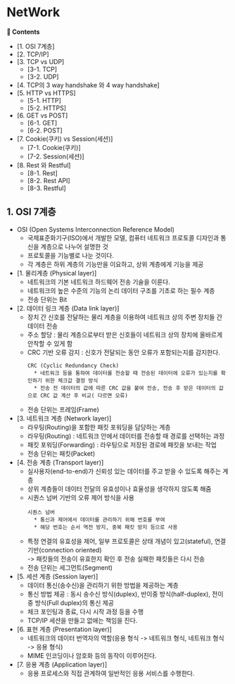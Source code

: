 #  NetWork
**:book: Contents**
+ [1. OSI 7계층]
+ [2. TCP/IP]
+ [3. TCP vs UDP]
  + [3-1. TCP]
  + [3-2. UDP]
+ [4. TCP의 3 way handshake 와 4 way handshake]
+ [5. HTTP vs HTTPS]
  + [5-1. HTTP]
  + [5-2. HTTPS]
+ [6. GET vs POST]
  + [6-1. GET]
  + [6-2. POST]
+ [7. Cookie(쿠키) vs Session(세션)]
  + [7-1. Cookie(쿠키)]
  + [7-2. Session(세션)]
+ [8. Rest 와 Restful]
  + [8-1. Rest]
  + [8-2. Rest API]
  + [8-3. Restful]

## 1. OSI 7계층
  + OSI (Open Systems Interconnection Reference Model)
    + 국제표준화기구(ISO)에서 개발한 모델, 컴퓨터 네트워크 프로토콜 디자인과 통신을 계층으로 나누어 설명한 것
    + 프로토콜을 기능별로 나눈 것이다.
    + 각 계층은 하위 계층의 기능만을 이요하고, 상위 계층에게 기능을 제공
  + [1. 물리계층 (Physical layer)]
    + 네트워크의 기본 네트워크 하드웨어 전송 기술을 이룬다.
    + 네트워크의 높은 수준의 기능의 논리 데이터 구조를 기초로 하는 필수 계층
    + 전송 단위는 Bit
  + [2. 데이터 링크 계층 (Data link layer)]
    + 장치 간 신호를 전달하는 물리 계층을 이용하여 네트워크 상의 주변 장치들 간 데이터 전송
    + 주소 할당 : 물리 계층으로부터 받은 신호들이 네트워크 상의 장치에 올바르게 안착할 수 있게 함
    + CRC 기반 오류 감지 : 신호가 전달되는 동안 오류가 포함되는지를 감지한다.
      ```
      CRC (Cyclic Redundancy Check)
        * 네트워크 등을 통하여 데이터를 전송할 때 전송된 데이터에 오류가 있는지를 확인하기 위한 체크값 결정 방식
        * 전송 전 데이터의 값에 따른 CRC 값을 붙여 전송, 전송 후 받은 데이터의 값으로 CRC 값 계산 후 비교( 다르면 오류)
      ```
    + 전송 단위는 프레임(Frame)
  + [3. 네트워크 계층 (Network layer)]
    + 라우팅(Routing)을 포함한 패킷 포워딩을 담당하는 계층
    + 라우팅(Routing) : 네트워크 안에서 데이터를 전송할 때 경로를 선택하는 과정
    + 패킷 포워딩(Forwarding) : 라우팅으로 저장된 경로에 패킷을 보내는 작업
    + 전송 단위는 패킷(Packet)
  + [4. 전송 계층 (Transport layer)]
    + 실사용자(end-to-end)가 신뢰성 있는 데이터를 주고 받을 수 있도록 해주는 계층
    + 상위 계층들이 데이터 전달의 유효성이나 효율성을 생각하지 않도록 해줌
    + 시퀀스 넘버 기반의 오류 제어 방식을 사용
      ```
      시퀀스 넘버
        * 통신과 제어에서 데이터를 관리하기 위해 번호를 부여
        * 해당 번호는 순서 역전 방지, 중복 패킷 방지 등으로 사용
      ```
    + 특정 연결의 유효성을 제어, 일부 프로토콜은 상태 개념이 있고(stateful), 연결 기반(connection oriented)
      <br> -> 패킷들의 전송이 유효한지 확인 후 전송 실패한 패킷들은 다시 전송
    + 전송 단위는 세그먼트(Segment)
  + [5. 세션 계층 (Session layer)]
    + 데이터 통신(송수신)을 관리하기 위한 방법을 제공하는 계층
    + 통신 방법 제공 : 동시 송수신 방식(duplex), 반이중 방식(half-duplex), 전이중 방식(Full duplex)의 통신 제공
    + 체크 포인팅과 종료, 다시 시작 과정 등을 수행
    + TCP/IP 세션을 만들고 없애는 책임을 진다.
  + [6. 표현 계층 (Presentation layer)]
    + 네트워크의 데이터 번역자의 역할(응용 형식 -> 네트워크 형식, 네트워크 형식 -> 응용 형식)
    + MIME 인코딩이나 암호화 등의 동작이 이루어진다.
  + [7. 응용 계층 (Application layer)]
    + 응용 프로세스와 직접 관계하여 일반적인 응용 서비스를 수행한다.

  
